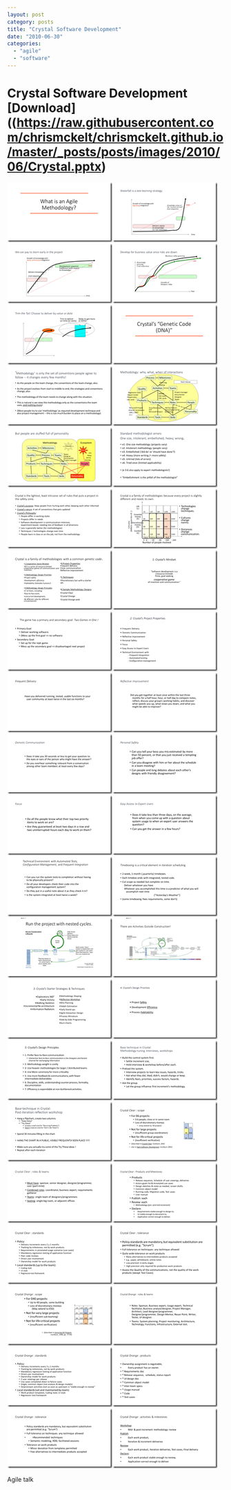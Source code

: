 ```yaml
---
layout: post
category: posts
title: "Crystal Software Development"
date: "2010-06-30"
categories: 
  - "agile"
  - "software"
---
```


# Crystal Software Development [Download]((https://raw.githubusercontent.com/chrismckelt/chrismckelt.github.io/master/_posts/posts/images/2010/06/Crystal.pptx)

[![Slide1](https://raw.githubusercontent.com/chrismckelt/chrismckelt.github.io/master/_posts/posts/images/Slide1_thumb.png "Slide1")](https://raw.githubusercontent.com/chrismckelt/chrismckelt.github.io/master/_posts/posts/images/2018/08/Slide1.png)[![Slide2](https://raw.githubusercontent.com/chrismckelt/chrismckelt.github.io/master/_posts/posts/images/Slide2_thumb.png "Slide2")](https://raw.githubusercontent.com/chrismckelt/chrismckelt.github.io/master/_posts/posts/images/2018/08/Slide2.png)[![Slide3](https://raw.githubusercontent.com/chrismckelt/chrismckelt.github.io/master/_posts/posts/images/Slide3_thumb.png "Slide3")](https://raw.githubusercontent.com/chrismckelt/chrismckelt.github.io/master/_posts/posts/images/2018/08/Slide3.png)[![Slide4](https://raw.githubusercontent.com/chrismckelt/chrismckelt.github.io/master/_posts/posts/images/Slide4_thumb.png "Slide4")](https://raw.githubusercontent.com/chrismckelt/chrismckelt.github.io/master/_posts/posts/images/2018/08/Slide4.png)[![Slide5](https://raw.githubusercontent.com/chrismckelt/chrismckelt.github.io/master/_posts/posts/images/Slide5_thumb.png "Slide5")](https://raw.githubusercontent.com/chrismckelt/chrismckelt.github.io/master/_posts/posts/images/2018/08/Slide5.png)[![Slide6](https://raw.githubusercontent.com/chrismckelt/chrismckelt.github.io/master/_posts/posts/images/Slide6_thumb.png "Slide6")](https://raw.githubusercontent.com/chrismckelt/chrismckelt.github.io/master/_posts/posts/images/2018/08/Slide6.png)[![Slide7](https://raw.githubusercontent.com/chrismckelt/chrismckelt.github.io/master/_posts/posts/images/Slide7_thumb.png "Slide7")](https://raw.githubusercontent.com/chrismckelt/chrismckelt.github.io/master/_posts/posts/images/2018/08/Slide7.png)[![Slide8](https://raw.githubusercontent.com/chrismckelt/chrismckelt.github.io/master/_posts/posts/images/Slide8_thumb.png "Slide8")](https://raw.githubusercontent.com/chrismckelt/chrismckelt.github.io/master/_posts/posts/images/2018/08/Slide8.png)[![Slide9](https://raw.githubusercontent.com/chrismckelt/chrismckelt.github.io/master/_posts/posts/images/Slide9_thumb.png "Slide9")](https://raw.githubusercontent.com/chrismckelt/chrismckelt.github.io/master/_posts/posts/images/2018/08/Slide9.png)[![Slide10](https://raw.githubusercontent.com/chrismckelt/chrismckelt.github.io/master/_posts/posts/images/Slide10_thumb.png "Slide10")](https://raw.githubusercontent.com/chrismckelt/chrismckelt.github.io/master/_posts/posts/images/2018/08/Slide10.png)[![Slide11](https://raw.githubusercontent.com/chrismckelt/chrismckelt.github.io/master/_posts/posts/images/Slide11_thumb.png "Slide11")](https://raw.githubusercontent.com/chrismckelt/chrismckelt.github.io/master/_posts/posts/images/2018/08/Slide11.png)[![Slide12](https://raw.githubusercontent.com/chrismckelt/chrismckelt.github.io/master/_posts/posts/images/Slide12_thumb.png "Slide12")](https://raw.githubusercontent.com/chrismckelt/chrismckelt.github.io/master/_posts/posts/images/2018/08/Slide12.png)[![Slide13](https://raw.githubusercontent.com/chrismckelt/chrismckelt.github.io/master/_posts/posts/images/Slide13_thumb.png "Slide13")](https://raw.githubusercontent.com/chrismckelt/chrismckelt.github.io/master/_posts/posts/images/2018/08/Slide13.png)[![Slide14](https://raw.githubusercontent.com/chrismckelt/chrismckelt.github.io/master/_posts/posts/images/Slide14_thumb.png "Slide14")](https://raw.githubusercontent.com/chrismckelt/chrismckelt.github.io/master/_posts/posts/images/2018/08/Slide14.png)[![Slide15](https://raw.githubusercontent.com/chrismckelt/chrismckelt.github.io/master/_posts/posts/images/Slide15_thumb.png "Slide15")](https://raw.githubusercontent.com/chrismckelt/chrismckelt.github.io/master/_posts/posts/images/2018/08/Slide15.png)[![Slide16](https://raw.githubusercontent.com/chrismckelt/chrismckelt.github.io/master/_posts/posts/images/Slide16_thumb.png "Slide16")](https://raw.githubusercontent.com/chrismckelt/chrismckelt.github.io/master/_posts/posts/images/2018/08/Slide16.png)[![Slide17](https://raw.githubusercontent.com/chrismckelt/chrismckelt.github.io/master/_posts/posts/images/Slide17_thumb.png "Slide17")](https://raw.githubusercontent.com/chrismckelt/chrismckelt.github.io/master/_posts/posts/images/2018/08/Slide17.png)[![Slide18](https://raw.githubusercontent.com/chrismckelt/chrismckelt.github.io/master/_posts/posts/images/Slide18_thumb.png "Slide18")](https://raw.githubusercontent.com/chrismckelt/chrismckelt.github.io/master/_posts/posts/images/2018/08/Slide18.png)[![Slide19](https://raw.githubusercontent.com/chrismckelt/chrismckelt.github.io/master/_posts/posts/images/Slide19_thumb.png "Slide19")](https://raw.githubusercontent.com/chrismckelt/chrismckelt.github.io/master/_posts/posts/images/2018/08/Slide19.png)[![Slide20](https://raw.githubusercontent.com/chrismckelt/chrismckelt.github.io/master/_posts/posts/images/Slide20_thumb.png "Slide20")](https://raw.githubusercontent.com/chrismckelt/chrismckelt.github.io/master/_posts/posts/images/2018/08/Slide20.png)[![Slide21](https://raw.githubusercontent.com/chrismckelt/chrismckelt.github.io/master/_posts/posts/images/Slide21_thumb.png "Slide21")](https://raw.githubusercontent.com/chrismckelt/chrismckelt.github.io/master/_posts/posts/images/2018/08/Slide21.png)[![Slide22](https://raw.githubusercontent.com/chrismckelt/chrismckelt.github.io/master/_posts/posts/images/Slide22_thumb.png "Slide22")](https://raw.githubusercontent.com/chrismckelt/chrismckelt.github.io/master/_posts/posts/images/2018/08/Slide22.png)[![Slide23](https://raw.githubusercontent.com/chrismckelt/chrismckelt.github.io/master/_posts/posts/images/Slide23_thumb.png "Slide23")](https://raw.githubusercontent.com/chrismckelt/chrismckelt.github.io/master/_posts/posts/images/2018/08/Slide23.png)[![Slide24](https://raw.githubusercontent.com/chrismckelt/chrismckelt.github.io/master/_posts/posts/images/Slide24_thumb.png "Slide24")](https://raw.githubusercontent.com/chrismckelt/chrismckelt.github.io/master/_posts/posts/images/2018/08/Slide24.png)[![Slide25](https://raw.githubusercontent.com/chrismckelt/chrismckelt.github.io/master/_posts/posts/images/Slide25_thumb.png "Slide25")](https://raw.githubusercontent.com/chrismckelt/chrismckelt.github.io/master/_posts/posts/images/2018/08/Slide25.png)[![Slide26](https://raw.githubusercontent.com/chrismckelt/chrismckelt.github.io/master/_posts/posts/images/Slide26_thumb.png "Slide26")](https://raw.githubusercontent.com/chrismckelt/chrismckelt.github.io/master/_posts/posts/images/2018/08/Slide26.png)[![Slide27](https://raw.githubusercontent.com/chrismckelt/chrismckelt.github.io/master/_posts/posts/images/Slide27_thumb.png "Slide27")](https://raw.githubusercontent.com/chrismckelt/chrismckelt.github.io/master/_posts/posts/images/2018/08/Slide27.png)[![Slide28](https://raw.githubusercontent.com/chrismckelt/chrismckelt.github.io/master/_posts/posts/images/Slide28_thumb.png "Slide28")](https://raw.githubusercontent.com/chrismckelt/chrismckelt.github.io/master/_posts/posts/images/2018/08/Slide28.png)[![Slide29](https://raw.githubusercontent.com/chrismckelt/chrismckelt.github.io/master/_posts/posts/images/Slide29_thumb.png "Slide29")](https://raw.githubusercontent.com/chrismckelt/chrismckelt.github.io/master/_posts/posts/images/2018/08/Slide29.png)[![Slide30](https://raw.githubusercontent.com/chrismckelt/chrismckelt.github.io/master/_posts/posts/images/Slide30_thumb.png "Slide30")](https://raw.githubusercontent.com/chrismckelt/chrismckelt.github.io/master/_posts/posts/images/2018/08/Slide30.png)[![Slide31](https://raw.githubusercontent.com/chrismckelt/chrismckelt.github.io/master/_posts/posts/images/Slide31_thumb.png "Slide31")](https://raw.githubusercontent.com/chrismckelt/chrismckelt.github.io/master/_posts/posts/images/2018/08/Slide31.png)[![Slide32](https://raw.githubusercontent.com/chrismckelt/chrismckelt.github.io/master/_posts/posts/images/Slide32_thumb.png "Slide32")](https://raw.githubusercontent.com/chrismckelt/chrismckelt.github.io/master/_posts/posts/images/2018/08/Slide32.png)[![Slide33](https://raw.githubusercontent.com/chrismckelt/chrismckelt.github.io/master/_posts/posts/images/Slide33_thumb.png "Slide33")](https://raw.githubusercontent.com/chrismckelt/chrismckelt.github.io/master/_posts/posts/images/2018/08/Slide33.png)[![Slide34](https://raw.githubusercontent.com/chrismckelt/chrismckelt.github.io/master/_posts/posts/images/Slide34_thumb.png "Slide34")](https://raw.githubusercontent.com/chrismckelt/chrismckelt.github.io/master/_posts/posts/images/2018/08/Slide34.png)[![Slide35](https://raw.githubusercontent.com/chrismckelt/chrismckelt.github.io/master/_posts/posts/images/Slide35_thumb.png "Slide35")](https://raw.githubusercontent.com/chrismckelt/chrismckelt.github.io/master/_posts/posts/images/2018/08/Slide35.png)[![Slide36](https://raw.githubusercontent.com/chrismckelt/chrismckelt.github.io/master/_posts/posts/images/Slide36_thumb.png "Slide36")](https://raw.githubusercontent.com/chrismckelt/chrismckelt.github.io/master/_posts/posts/images/2018/08/Slide36.png)[![Slide37](https://raw.githubusercontent.com/chrismckelt/chrismckelt.github.io/master/_posts/posts/images/Slide37_thumb.png "Slide37")](https://raw.githubusercontent.com/chrismckelt/chrismckelt.github.io/master/_posts/posts/images/2018/08/Slide37.png)[![Slide38](https://raw.githubusercontent.com/chrismckelt/chrismckelt.github.io/master/_posts/posts/images/Slide38_thumb.png "Slide38")](https://raw.githubusercontent.com/chrismckelt/chrismckelt.github.io/master/_posts/posts/images/2018/08/Slide38.png)[![Slide39](https://raw.githubusercontent.com/chrismckelt/chrismckelt.github.io/master/_posts/posts/images/Slide39_thumb.png "Slide39")](https://raw.githubusercontent.com/chrismckelt/chrismckelt.github.io/master/_posts/posts/images/2018/08/Slide39.png)[![Slide40](https://raw.githubusercontent.com/chrismckelt/chrismckelt.github.io/master/_posts/posts/images/Slide40_thumb.png "Slide40")](https://raw.githubusercontent.com/chrismckelt/chrismckelt.github.io/master/_posts/posts/images/2018/08/Slide40.png)[![Slide41](https://raw.githubusercontent.com/chrismckelt/chrismckelt.github.io/master/_posts/posts/images/Slide41_thumb.png "Slide41")](https://raw.githubusercontent.com/chrismckelt/chrismckelt.github.io/master/_posts/posts/images/2018/08/Slide41.png)[![Slide42](https://raw.githubusercontent.com/chrismckelt/chrismckelt.github.io/master/_posts/posts/images/Slide42_thumb.png "Slide42")](https://raw.githubusercontent.com/chrismckelt/chrismckelt.github.io/master/_posts/posts/images/2018/08/Slide42.png)

Agile talk
